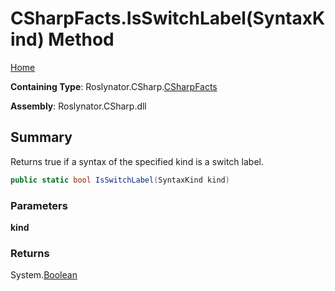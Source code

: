 <a name="_top"></a>

# CSharpFacts\.IsSwitchLabel\(SyntaxKind\) Method

[Home](../../../../README.md#_top)

**Containing Type**: Roslynator\.CSharp\.[CSharpFacts](../README.md#_top)

**Assembly**: Roslynator\.CSharp\.dll

## Summary

Returns true if a syntax of the specified kind is a switch label\.

```csharp
public static bool IsSwitchLabel(SyntaxKind kind)
```

### Parameters

**kind**

### Returns

System\.[Boolean](https://docs.microsoft.com/en-us/dotnet/api/system.boolean)

